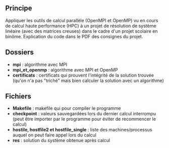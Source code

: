 ## Principe
Appliquer les outils de calcul parallèle (OpenMPI et OpenMP) vu en cours de calcul haute performance (HPC) à un projet de résolution de système linéaire (avec des matrices creuses) dans le cadre d'un projet scolaire en binôme.
Explication du code dans le PDF des consignes du projet.

## Dossiers
* **mpi** : algorithme avec MPI
* **mpi_et_openmp** : algorithme avec MPI et OpenMP
* **certificats** : certificats qui prouvent l'intégrité de la solution trouvée (qu'on n'a pas "triché" mais bien calculer la solution avec un algorithme)

## Fichiers
* **Makefile** : makefile qui pour compiler le programme
* **checkpoint** : valeurs sauvegardées lors du dernier calcul interrompu (peut être importer par le programme pour éviter de recommencer le calcul)
* **hostile, hostfile2 et hostfile_single** : liste des machines/processus auquel on peut faire appel lors du calcul
* **res** : solution du système obtenue après calcul 
